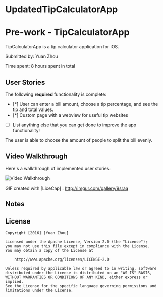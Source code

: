 # UpdatedTipCalculatorApp
# Pre-work - TipCalculatorApp

TipCalculatorApp is a tip calculator application for iOS.

Submitted by: Yuan Zhou

Time spent: 8 hours spent in total

## User Stories

The following **required** functionality is complete:

* [*] User can enter a bill amount, choose a tip percentage, and see the tip and total values.
* [*] Custom page with a webview for useful tip websites

- [ ] List anything else that you can get done to improve the app functionality!

 The user is able to choose the amount of people to split the bill evenly. 
 
## Video Walkthrough 

Here's a walkthrough of implemented user stories:

<img src='http://imgur.com/5sBvr5R' title='Video Walkthrough' width='' alt='Video Walkthrough' />

GIF created with [LiceCap] : http://imgur.com/gallery/9sraa


## Notes


## License

    Copyright [2016] [Yuan Zhou]

    Licensed under the Apache License, Version 2.0 (the "License");
    you may not use this file except in compliance with the License.
    You may obtain a copy of the License at

        http://www.apache.org/licenses/LICENSE-2.0

    Unless required by applicable law or agreed to in writing, software
    distributed under the License is distributed on an "AS IS" BASIS,
    WITHOUT WARRANTIES OR CONDITIONS OF ANY KIND, either express or implied.
    See the License for the specific language governing permissions and
    limitations under the License.
